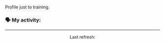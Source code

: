 Profile just to training.

<!--START_SECTION:activity-->
<!--END_SECTION:activity-->


### 🗣 My activity:

<!--GITHUB_ACTIVITY:{"rows": 5}-->

---

<p align="center">
  Last refresh: 
  <b><!--TIMESTAMP--></b>
</p>

<!--GITHUB_REPOS:{"rows": 4, "raw": true}-->

<!--FEED:{"rows": 5, "select": "hackernews show", shuffle: true, "title": true  }-->

<!--FEED:{"rows": 5, "select": ["hackernews ask", "hackernews show"], "raw": true, "title": true }-->

